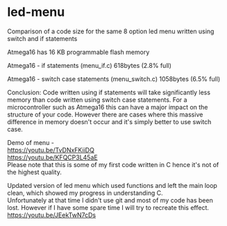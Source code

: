 # led-menu

Comparison of a code size for the same 8 option led menu written using switch and if statements

Atmega16 has 16 KB programmable flash memory

Atmega16 - if statements (menu_if.c)
618bytes (2.8% full)

Atmega16 - switch case statements (menu_switch.c)
1058bytes (6.5% full)

Conclusion: 
Code written using if statements will take significantly less memory than code written using switch case statements. 
For a microcontroller such as Atmega16 this can have a major impact on the structure of your code. However there are cases where this massive difference in memory doesn't occur and it's simply better to use switch case.

Demo of menu - <br />
https://youtu.be/TvDNxFKiiDQ<br />
https://youtu.be/KFQCP3L45aE<br />
Please note that this is some of my first code written in C hence it's not of the highest quality.<br />

Updated version of led menu which used functions and left the main loop clean, which showed my progress in understanding C.<br />
Unfortunately at that time I didn't use git and most of my code has been lost.
However if I have some spare time I will try to recreate this effect.<br />
https://youtu.be/JEekTwN7cDs
